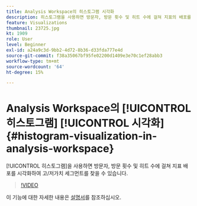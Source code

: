 ```yaml
---
title: Analysis Workspace의 히스토그램 시각화
description: 히스토그램을 사용하면 방문자, 방문 횟수 및 히트 수에 걸쳐 지표의 배포를 시각화하여 고/저가치 세그먼트를 파악할 수 있습니다.
feature: Visualizations
thumbnail: 23725.jpg
kt: 1909
role: User
level: Beginner
exl-id: a24a9c3d-9bb2-4d72-8b36-d33fda777e4d
source-git-commit: f38a35067bf95fe02200d1409e3e70c1ef28abb3
workflow-type: tm+mt
source-wordcount: '64'
ht-degree: 15%

---
```


# Analysis Workspace의 [!UICONTROL 히스토그램] [!UICONTROL 시각화] {#histogram-visualization-in-analysis-workspace}

[!UICONTROL 히스토그램]을 사용하면 방문자, 방문 횟수 및 히트 수에 걸쳐 지표 배포를 시각화하여 고/저가치 세그먼트를 찾을 수 있습니다.

>[!VIDEO](https://video.tv.adobe.com/v/30885/?quality=12&learn=on&captions=kor)

이 기능에 대한 자세한 내용은 [설명서](https://experienceleague.adobe.com/docs/analytics/analyze/analysis-workspace/visualizations/histogram.html?lang=ko)를 참조하십시오.
